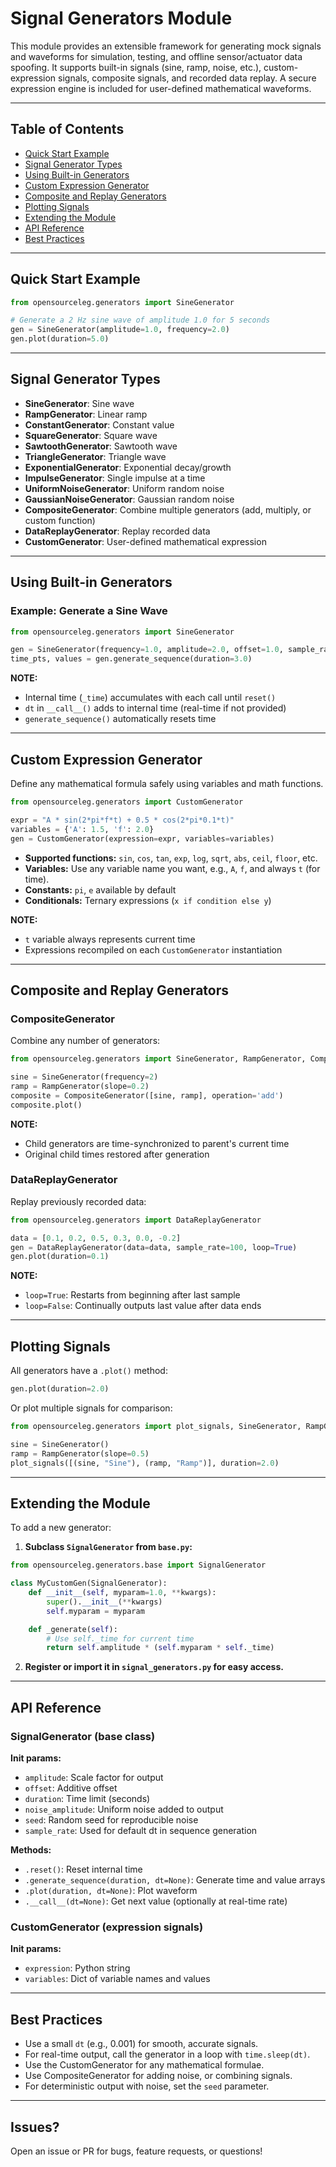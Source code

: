# Signal Generators Module

This module provides an extensible framework for generating mock signals and waveforms for simulation, testing, and offline sensor/actuator data spoofing.
It supports built-in signals (sine, ramp, noise, etc.), custom-expression signals, composite signals, and recorded data replay.
A secure expression engine is included for user-defined mathematical waveforms.

---

## **Table of Contents**

- [Quick Start Example](#quick-start-example)
- [Signal Generator Types](#signal-generator-types)
- [Using Built-in Generators](#using-built-in-generators)
- [Custom Expression Generator](#custom-expression-generator)
- [Composite and Replay Generators](#composite-and-replay-generators)
- [Plotting Signals](#plotting-signals)
- [Extending the Module](#extending-the-module)
- [API Reference](#api-reference)
- [Best Practices](#best-practices)

---

## **Quick Start Example**

```python
from opensourceleg.generators import SineGenerator

# Generate a 2 Hz sine wave of amplitude 1.0 for 5 seconds
gen = SineGenerator(amplitude=1.0, frequency=2.0)
gen.plot(duration=5.0)
```

---

## **Signal Generator Types**

- **SineGenerator**: Sine wave
- **RampGenerator**: Linear ramp
- **ConstantGenerator**: Constant value
- **SquareGenerator**: Square wave
- **SawtoothGenerator**: Sawtooth wave
- **TriangleGenerator**: Triangle wave
- **ExponentialGenerator**: Exponential decay/growth
- **ImpulseGenerator**: Single impulse at a time
- **UniformNoiseGenerator**: Uniform random noise
- **GaussianNoiseGenerator**: Gaussian random noise
- **CompositeGenerator**: Combine multiple generators (add, multiply, or custom function)
- **DataReplayGenerator**: Replay recorded data
- **CustomGenerator**: User-defined mathematical expression

---

## **Using Built-in Generators**

### Example: Generate a Sine Wave

```python
from opensourceleg.generators import SineGenerator

gen = SineGenerator(frequency=1.0, amplitude=2.0, offset=1.0, sample_rate=1000)
time_pts, values = gen.generate_sequence(duration=3.0)
```

**NOTE:**

- Internal time (`_time`) accumulates with each call until `reset()`
- `dt` in `__call__()` adds to internal time (real-time if not provided)
- `generate_sequence()` automatically resets time

---

## **Custom Expression Generator**

Define any mathematical formula safely using variables and math functions.

```python
from opensourceleg.generators import CustomGenerator

expr = "A * sin(2*pi*f*t) + 0.5 * cos(2*pi*0.1*t)"
variables = {'A': 1.5, 'f': 2.0}
gen = CustomGenerator(expression=expr, variables=variables)
```

- **Supported functions:** `sin`, `cos`, `tan`, `exp`, `log`, `sqrt`, `abs`, `ceil`, `floor`, etc.
- **Variables:** Use any variable name you want, e.g., `A`, `f`, and always `t` (for time).
- **Constants:** `pi`, `e` available by default
- **Conditionals:** Ternary expressions (`x if condition else y`)

**NOTE:**

- `t` variable always represents current time
- Expressions recompiled on each `CustomGenerator` instantiation

---

## **Composite and Replay Generators**

### CompositeGenerator

Combine any number of generators:

```python
from opensourceleg.generators import SineGenerator, RampGenerator, CompositeGenerator

sine = SineGenerator(frequency=2)
ramp = RampGenerator(slope=0.2)
composite = CompositeGenerator([sine, ramp], operation='add')
composite.plot()
```

**NOTE:**

- Child generators are time-synchronized to parent's current time
- Original child times restored after generation

### DataReplayGenerator

Replay previously recorded data:

```python
from opensourceleg.generators import DataReplayGenerator

data = [0.1, 0.2, 0.5, 0.3, 0.0, -0.2]
gen = DataReplayGenerator(data=data, sample_rate=100, loop=True)
gen.plot(duration=0.1)
```

**NOTE:**

- `loop=True`: Restarts from beginning after last sample
- `loop=False`: Continually outputs last value after data ends

---

## **Plotting Signals**

All generators have a `.plot()` method:

```python
gen.plot(duration=2.0)
```

Or plot multiple signals for comparison:

```python
from opensourceleg.generators import plot_signals, SineGenerator, RampGenerator

sine = SineGenerator()
ramp = RampGenerator(slope=0.5)
plot_signals([(sine, "Sine"), (ramp, "Ramp")], duration=2.0)
```

---

## **Extending the Module**

To add a new generator:

1. **Subclass `SignalGenerator` from `base.py`:**

```python
from opensourceleg.generators.base import SignalGenerator

class MyCustomGen(SignalGenerator):
    def __init__(self, myparam=1.0, **kwargs):
        super().__init__(**kwargs)
        self.myparam = myparam

    def _generate(self):
        # Use self._time for current time
        return self.amplitude * (self.myparam * self._time)
```

2. **Register or import it in `signal_generators.py` for easy access.**

---

## **API Reference**

### SignalGenerator (base class)

**Init params:**

- `amplitude`: Scale factor for output
- `offset`: Additive offset
- `duration`: Time limit (seconds)
- `noise_amplitude`: Uniform noise added to output
- `seed`: Random seed for reproducible noise
- `sample_rate`: Used for default dt in sequence generation

**Methods:**

- `.reset()`: Reset internal time
- `.generate_sequence(duration, dt=None)`: Generate time and value arrays
- `.plot(duration, dt=None)`: Plot waveform
- `.__call__(dt=None)`: Get next value (optionally at real-time rate)

### CustomGenerator (expression signals)

**Init params:**

- `expression`: Python string
- `variables`: Dict of variable names and values

---

## **Best Practices**

- Use a small `dt` (e.g., 0.001) for smooth, accurate signals.
- For real-time output, call the generator in a loop with `time.sleep(dt)`.
- Use the CustomGenerator for any mathematical formulae.
- Use CompositeGenerator for adding noise, or combining signals.
- For deterministic output with noise, set the `seed` parameter.

---

## **Issues?**

Open an issue or PR for bugs, feature requests, or questions!

